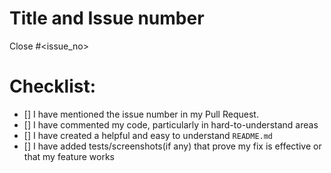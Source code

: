 # Title and Issue number 
<!-- Please make sure issue number is mention in Pull Request else PR will not be merged. -->

Close #<issue_no>
<!-- Example Close #244  -->
<!-- Replace `issue_no` with the issue number which is fixed in this PR -->


# Checklist:

- [] I have mentioned the issue number in my Pull Request.
- [] I have commented my code, particularly in hard-to-understand areas
- [] I have created a helpful and easy to understand `README.md`
- [] I have added tests/screenshots(if any) that prove my fix is effective or that my feature works
